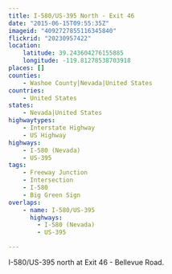 ```yaml
---
title: I-580/US-395 North - Exit 46
date: "2015-06-15T09:55:35Z"
imageid: "4092727855116345840"
flickrid: "20230957422"
location:
    latitude: 39.243604276155885
    longitude: -119.81278538703918
places: []
counties:
    - Washoe County|Nevada|United States
countries:
    - United States
states:
    - Nevada|United States
highwaytypes:
    - Interstate Highway
    - US Highway
highways:
    - I-580 (Nevada)
    - US-395
tags:
    - Freeway Junction
    - Intersection
    - I-580
    - Big Green Sign
overlaps:
    - name: I-580/US-395
      highways:
        - I-580 (Nevada)
        - US-395

---
```

I-580/US-395 north at Exit 46 - Bellevue Road.